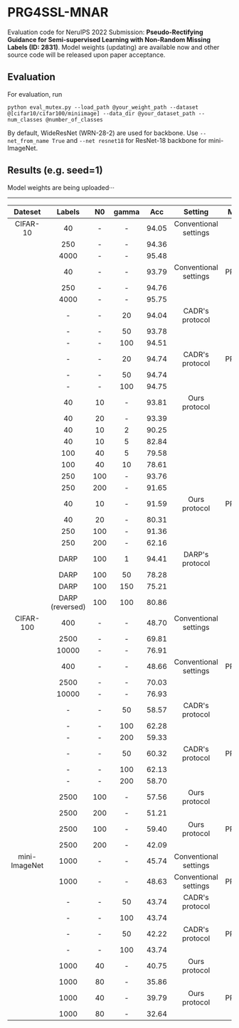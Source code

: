 # PRG4SSL-MNAR
Evaluation code for NeruIPS 2022 Submission: **Pseudo-Rectifying Guidance for Semi-supervised
Learning with Non-Random Missing Labels (ID: 2831)**. Model weights (updating) are available now and other source code will be released upon paper acceptance.
## Evaluation
For evaluation, run 
```
python eval_mutex.py --load_path @your_weight_path --dataset @[cifar10/cifar100/miniimage] --data_dir @your_dataset_path --num_classes @number_of_classes
```
By default, WideResNet (WRN-28-2) are used for backbone. Use `--net_from_name True` and `--net resnet18` for ResNet-18 backbone for mini-ImageNet.

## Results (e.g. seed=1)
Model weights are being uploaded···
***
| Dateset | Labels | N0 |gamma|Acc|Setting|Method|Weight|
| :-----:| :----: | :----: |:----: |:----: |:----: |:----: |:----: |
|CIFAR-10 | 40 | - |-|94.05 |Conventional settings|PRG|[here][cf10-con-40-p]|
| | 250 | - |- |94.36 |||[here][cf10-c-250-p]|
| | 4000 | - |- |95.48 |||[here][cf10-con-4000-p]|
| | 40 | - |-|93.79 |Conventional settings|PRG^Last|[here][cf10-c-40-l]|
| | 250 | - |- |94.76 |||[here][cf10-c-250-l]|
| | 4000 | - |- |95.75 |||[here][cf10-c-4000-l]|
| | - | - |20 |94.04 |CADR's protocol|PRG|[here][cf10-c-20-p]|
| | - | - |50 |93.78 |||[here][cf10-c-50-p]|
| | - | - |100 |94.51 |||[here][cf10-c-100-p]|
| | - | - |20 |94.74 |CADR's protocol|PRG^Last|[here][cf10-c-20-l]|
| | - | - |50 |94.74 |||[here][cf10-c-50-l]|
| | - | - |100 |94.75 |||[here][cf10-c-100-l]|
| | 40 | 10 |- |93.81 |Ours protocol|PRG|[here][cf10-o-4010-p]|
| | 40 | 20 |- |93.39 |||[here][cf10-o-4020-p]|
| | 40 | 10 |2 |90.25 |||[here][cf10-o-40102-p]|
| | 40 | 10 |5 |82.84 |||[here][cf10-o-40105-p]|
| | 100 | 40 |5 |79.58 |||[here][cf10-o-100405-p]|
| | 100 | 40 |10 |78.61 |||[here][cf10-o-1004010-p]|
| | 250 | 100 |- |93.76 |||[here][cf10-o-250100-p]|
| | 250 | 200 |- |91.65 |||[here][cf10-o-250200-p]|
| | 40 | 10 |- |91.59 |Ours protocol|PRG^Last|[here][cf10-o-4010-l]|
| | 40 | 20 |- |80.31 |||[here][cf10-o-4020-l]|
| | 250 | 100 |- |91.36 |||[here][cf10-o-250100-l]|
| | 250 | 200 |- |62.16 |||[here][cf10-o-250200-l]|
|  | DARP | 100 |1 |94.41 |DARP's protocol|PRG|[here][cf10-d-1-p]|
|  | DARP | 100 |50 |78.28 |||[here][cf10-d-50-p]|
|  | DARP | 100 |150 |75.21 |||[here][cf10-d-150-p]|
|  | DARP (reversed) | 100 |100 |80.86 |||[here][cf10-d-100-p]|
|CIFAR-100  | 400 | - |- |48.70 |Conventional settings|PRG|[here][cf100-c-400-p]|
|  | 2500 | - |- |69.81|||[here][cf100-con-2500-p]|
|  | 10000 | - |- |76.91 |||[here][cf100-con-10000-p]|
|  | 400 | - |- |48.66 |Conventional settings|PRG^Last|[here][cf100-con-400-l]|
|  | 2500 | - |- |70.03|||[here][cf100-con-2500-l]|
|  | 10000 | - |- |76.93 |||[here][cf100-con-10000-l]|
|  | - | - |50 |58.57 |CADR's protocol|PRG|[here][cf100-c-50-p]|
|  | - | - |100 |62.28 |||[here][cf100-c-100-p]|
|  | - | - |200 |59.33 |||[here][cf100-c-200-p]|
|  | - | - |50 |60.32 |CADR's protocol|PRG^Last|[here][cf100-c-50-l]|
|  | - | - |100 |62.13 |||[here][cf100-c-100-l]|
|  | - | - |200 |58.70 |||[here][cf100-c-200-l]|
|  | 2500 | 100 |- |57.56 |Ours protocol|PRG|[here][cf100-o-2500100-p]|
|  | 2500 | 200 |- |51.21 |||[here][cf100-o-2500200-p]|
|  | 2500 | 100 |- |59.40 |Ours protocol|PRG^Last|[here][cf100-o-2500100-l]|
|  | 2500 | 200 |- |42.09 |||[here][cf100-o-2500200-l]|
|mini-ImageNet | 1000| -|- |45.74 |Conventional settings|PRG|[here][mini-con-1000-p]|
| | 1000| -|- |48.63 |Conventional settings|PRG^Last|[here][mini-con-1000-l]|
| | -| -|50 |43.74 |CADR's protocol|PRG|[here][mini-c-50-p]|
| | -| - |100 |43.74 |||[here][mini-c-100-p]|
| | -| -|50 |42.22 |CADR's protocol|PRG^Last|[here][mini-c-50-l]|
| | -| - |100 |43.74 |||[here][mini-c-100-l]|
| | 1000| 40 |- |40.75 |Ours protocol|PRG|[here][mini-o-100040-p]|
| | 1000| 80 |- |35.86|||[here][mini-o-100080-p]|
| | 1000| 40 |- |39.79|Ours protocol|PRG^Last|[here][mini-o-100040-l]|
| | 1000| 80 |- |32.64|||[here][mini-o-100080-l]|

[cf10-o-4010-p]: https://1drv.ms/u/s!Ao848hI985sshjh2bBYISxTEZ7XV?e=eRKPSo
[cf100-o-2500100-p]: https://1drv.ms/u/s!Ao848hI985sshjqrNL0LjoopBC1z?e=pXsaa3
[cf100-c-50-p]: https://1drv.ms/u/s!Ao848hI985sshjyMzIqjED8QnAFz?e=cW0Gue
[cf100-c-200-p]: https://1drv.ms/u/s!Ao848hI985sshj4rvVK_PKMggLgp?e=15n0i1
[cf100-c-100-l]: https://1drv.ms/u/s!Ao848hI985sshkDQSOXOORRu5r14?e=cWO7pp
[mini-con-1000-l]: https://1drv.ms/u/s!Ao848hI985sshkJcenD9uLqNw3h2?e=gF7gZa
[mini-c-50-p]: https://1drv.ms/u/s!Ao848hI985sshkRgrVU8raF2CHEe?e=3rnf47
[mini-c-100-l]: https://1drv.ms/u/s!Ao848hI985sshkYiM9ipxeFqowBC?e=ncyW11
[mini-c-50-l]: https://1drv.ms/u/s!Ao848hI985sshkiDKPmlKnPf1xum?e=1gH6Nv
[mini-c-100-p]: https://1drv.ms/u/s!Ao848hI985sshkpQ7KRHCpejAtoU?e=vI9gkR
[mini-o-100080-l]: https://1drv.ms/u/s!Ao848hI985sshkz3877a3TG6Zr7B?e=6DbBtE
[mini-o-100040-l]: https://1drv.ms/u/s!Ao848hI985sshk4eGbncS5GRtjKa?e=QviAlu
[mini-o-100080-p]: https://1drv.ms/u/s!Ao848hI985sshk9uECYaxBojOcry?e=9AqRUR
[mini-o-100040-p]: https://1drv.ms/u/s!Ao848hI985sshlLRLNZfDOUdow07?e=TjxLU6
[mini-con-1000-p]: https://1drv.ms/u/s!Ao848hI985sshlT-gXNvizGnDEGr?e=qjkoVV
[cf100-c-200-l]: https://1drv.ms/u/s!Ao848hI985sshlYOsLfi8ADvKbEo?e=4wfqwK
[cf100-con-10000-p]: https://1drv.ms/u/s!Ao848hI985sshljSzpPs2O_jja7d?e=XMPj6N
[cf100-con-400-l]: https://1drv.ms/u/s!Ao848hI985sshloXC_uwhNUfLwj_?e=l603Ef
[cf100-con-400-p]: https://1drv.ms/u/s!Ao848hI985sshlyc01tO-hDVcqiG?e=EJuAaZ
[cf10-c-100-p]: https://1drv.ms/u/s!Ao848hI985sshl5UOBw8uHz9YG3d?e=uzhEjw
[cf10-c-50-p]: https://1drv.ms/u/s!Ao848hI985sshmAT84qZz3dLC5Rc?e=28alwc
[cf10-d-150-p]: https://1drv.ms/u/s!AtUffnM8UitOa0SmqsnYFmBOMsA?e=xd3xAo
[cf10-d-1-p]: https://1drv.ms/u/s!AtUffnM8UitOcuOFyKDat9oMs1U?e=ZXD5iQ
[cf100-c-400-p]: https://1drv.ms/u/s!AtUffnM8UitOdMMwHjm9-56tDOI?e=yK3psR
[cf10-c-40-l]: https://1drv.ms/u/s!AtUffnM8UitOdoYLbsKHKOxSMAs?e=yE8H0D
[cf10-c-250-p]: https://1drv.ms/u/s!AtUffnM8UitOeH87BaEAjKT7vdA?e=B0oRFw
[cf10-c-250-l]: https://1drv.ms/u/s!AtUffnM8UitOev36fXBIGuYKzkk?e=OlkmEV
[cf10-c-4000-l]: https://1drv.ms/u/s!AtUffnM8UitOfFiNS1dZg5-0a6k?e=Z0vcNF
[cf10-o-40102-p]: https://1drv.ms/u/s!AtUffnM8UitOfvP-Mlkhd2a_gvg?e=xa4Rhg
[cf10-o-40105-p]: https://1drv.ms/u/s!AtUffnM8UitOgQD0at-nEeqXsN-q?e=fp7CHM
[cf10-o-4020-p]: https://1drv.ms/u/s!AtUffnM8UitOgQIA7co1RPfjh7_b?e=e9z5OZ
[cf10-o-100405-p]: https://1drv.ms/u/s!AtUffnM8UitOgQTP1cX8-xjIstzh?e=5Kqhey
[cf10-o-1004010-p]: https://1drv.ms/u/s!AtUffnM8UitOgQZwo98G1rKkIWX_?e=Fx1ASK
[cf10-o-4010-l]: https://1drv.ms/u/s!AtUffnM8UitOgQg9W8CSy5-4GgeI?e=qSejNA
[cf100-c-50-l]: https://1drv.ms/u/s!AtUffnM8UitOgQr1e1vNL1duogA-?e=Hp8Vey
[cf100-c-100-p]: https://1drv.ms/u/s!AtUffnM8UitOgQxopVbWxcEFJ7h7?e=MpeqUP
[cf100-o-2500200-p]: https://1drv.ms/u/s!AtUffnM8UitOgRCWxs8kj3WvHROz?e=dgfapC
[cf100-con-10000-l]: https://1drv.ms/u/s!AtUffnM8UitOgRKWHVzUIlPrkUg3?e=JJOfji
[cf100-con-2500-l]: https://1drv.ms/u/s!AtUffnM8UitOgRSKqP6t1Cjemklf?e=X89xzs
[cf100-con-2500-p]: https://1drv.ms/u/s!AtUffnM8UitOgRalQo-9MR-Ngd9_?e=FeNWzD
[cf10-c-100-l]: https://1drv.ms/u/s!AtUffnM8UitOgRhDb_-RPfwH5pNC?e=sSSI2u
[cf10-c-50-l]: https://1drv.ms/u/s!AtUffnM8UitOgRrR_a34rnSdG-kb?e=B7uT5D
[cf10-c-20-l]: https://1drv.ms/u/s!AtUffnM8UitOgRzekRXF7tRGeGYn?e=eSfOPn
[cf10-c-20-p]: https://1drv.ms/u/s!AtUffnM8UitOgR4cQBTLj4ZV2Ke2?e=8zpPfs
[cf10-d-100-p]: https://1drv.ms/u/s!AtUffnM8UitOgSBZwtGTsjCAc7cE?e=jowKh8
[cf10-d-50-p]: https://1drv.ms/u/s!AtUffnM8UitOgSKqZstAt4K3U6yC?e=Rob3OP
[cf10-o-250200-l]: https://1drv.ms/u/s!AtUffnM8UitOgSQSqu_80fiadsYa?e=GPZ67D
[cf10-o-250100-l]: https://1drv.ms/u/s!AtUffnM8UitOgSaSHRV_dVQeoKGn?e=Z0TObf
[cf10-o-4020-l]: https://1drv.ms/u/s!AtUffnM8UitOgShaMJaXT4HgbK91?e=ekc3vz
[cf10-o-250200-p]: https://1drv.ms/u/s!AtUffnM8UitOgSqo1f_byw3wp2SA?e=p9j0cs
[cf10-o-250100-p]: https://1drv.ms/u/s!AtUffnM8UitOgSwa_m44cTqqGJJx?e=jXApqL
[cf10-con-4000-p]: https://1drv.ms/u/s!AtUffnM8UitOgS8yw07lZjsBHcvA?e=7uec44
[cf10-con-40-p]: https://1drv.ms/u/s!AtUffnM8UitOgTGbNsSRWO6Y9uiI?e=ghL1pc
[cf100-o-2500200-l]: https://1drv.ms/u/s!AtUffnM8UitOgQ4-szmII-WWtJFp?e=jjGJ9c
[cf100-o-2500100-l]: https://1drv.ms/u/s!AtUffnM8UitOgTNLFkXMaDEHA7SH?e=LHDVNP
